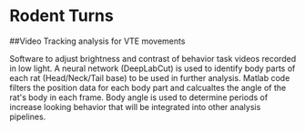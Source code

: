 # Rodent Turns
##Video Tracking analysis for VTE movements


Software to adjust brightness and contrast of behavior task videos recorded in low light. A neural network (DeepLabCut) is used to identify body parts of each rat (Head/Neck/Tail base) to be used in further analysis. Matlab code filters the position data for each body part and calcualtes the angle of the rat's body in each frame. Body angle is used to determine periods of increase looking behavior that will be integrated into other analysis pipelines.
